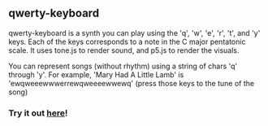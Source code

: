 ## qwerty-keyboard

qwerty-keyboard is a synth you can play using the 'q', 'w', 'e', 'r', 't', and 'y' keys.
Each of the keys corresponds to a note in the C major pentatonic scale.
It uses tone.js to render sound, and p5.js to render the visuals.

You can represent songs (without rhythm) using a string of chars 'q' through 'y'. 
For example, 'Mary Had A Little Lamb' is 'ewqweeewwwerrewqweeeewwewq' (press those keys to the tune of the song)

### Try it out [here](http://ichen2.github.io/qwerty-keyboard/index.html)!